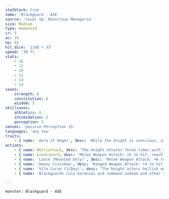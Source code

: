 ```yaml
---
statblock: true
name: 'Blackguard - A5E'
source: 'Level Up: Monstrous Menagerie'
size: Medium
type: Humanoid
cr: 5
ac: 18
hp: 82
hit_dice: '11d8 + 33'
speed: '30 ft.'
stats:
    - 16
    - 12
    - 16
    - 12
    - 14
    - 14
saves:
    strength: 6
    constitution: 6
    wisdom: 5
skillsaves:
    athletics: 6
    intimidation: 5
    perception: 5
senses: 'passive Perception 15'
languages: 'any two'
traits:
    - { name: 'Aura of Anger', desc: 'While the knight is conscious, allies within 10 feet gain a +2 bonus to melee weapon damage. A creature can benefit from only one Aura of Anger at a time.' }
actions:
    - { name: Multiattack, desc: 'The knight attacks three times with their greatsword.' }
    - { name: Greatsword, desc: 'Melee Weapon Attack: +6 to hit, reach 5 ft., one target. Hit: 10 (2d6 + 3) slashing damage.' }
    - { name: 'Lance (Mounted Only)', desc: 'Melee Weapon Attack: +6 to hit, reach 10 ft., one target. Hit: 9 (1d12 + 3) piercing damage. If the knight moves at least 20 feet straight towards the target before the attack, they deal an extra 13 (2d12) piercing damage, and the target makes a DC 14 Strength saving throw, falling prone on a failure. This attack is made at disadvantage against targets within 5 feet.' }
    - { name: 'Heavy Crossbow', desc: 'Ranged Weapon Attack: +4 to hit, range 100/400 ft., one target. Hit: 6 (1d10 + 1) piercing damage plus 10 (3d6) poison damage.' }
    - { name: 'Vile Curse (1/Day)', desc: "The knight utters hellish words that scald the soul. Living creatures of the knight's choice within 30 feet that can hear and understand them are magically cursed for 1 minute. A d4 is subtracted from attack rolls and saving throws made by a cursed creature. A creature immune to the frightened condition is immune to this curse." }
    - { name: 'Blackguards rule baronies and command undead and other sinister forces', desc: 'Some are forsworn holy knights, while others are armored brutes who serve supernatural villains.' }

---
```

```statblock
monster: Blackguard - A5E
```
